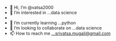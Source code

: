 - 👋 Hi, I’m @vatsa2000
- 👀 I’m interested in ...data science
-
- 🌱 I’m currently learning ...python
- 💞️ I’m looking to collaborate on ...data science
- 📫 How to reach me ...srivatsa.mugali@gmail.com

<!---
vatsa2000/vatsa2000 is a ✨ special ✨ repository because its `README.md` (this file) appears on your GitHub profile.
You can click the Preview link to take a look at your changes.
--->
